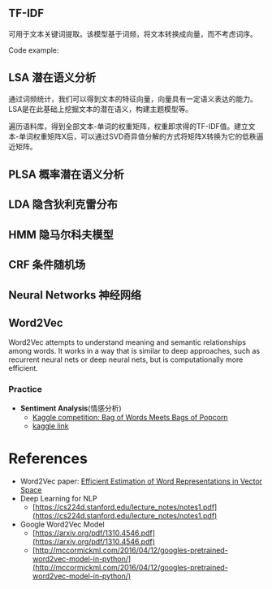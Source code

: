## TF-IDF 

可用于文本关键词提取。该模型基于词频，将文本转换成向量，而不考虑词序。

Code example:

## LSA 潜在语义分析

通过词频统计，我们可以得到文本的特征向量，向量具有一定语义表达的能力。LSA是在此基础上挖掘文本的潜在语义，构建主题模型等。

遍历语料库，得到全部文本-单词的权重矩阵，权重即求得的TF-IDF值。建立文本-单词权重矩阵X后，可以通过SVD奇异值分解的方式将矩阵X转换为它的低秩逼近矩阵。


## PLSA 概率潜在语义分析

## LDA 隐含狄利克雷分布

## HMM 隐马尔科夫模型

## CRF 条件随机场

## Neural Networks 神经网络

## Word2Vec

Word2Vec attempts to understand meaning and semantic relationships among words. It works in a way that is similar to deep approaches, such as recurrent neural nets or deep neural nets, but is computationally more efficient.

### Practice
- **Sentiment Analysis**(情感分析)
    - [Kaggle competition: Bag of Words Meets Bags of Popcorn](../kaggle/BagOfWordsMeetsBagsOfPopcorn)
    - [kaggle link](https://www.kaggle.com/c/word2vec-nlp-tutorial)

# References
- Word2Vec paper: [Efficient Estimation of Word Representations in Vector Space](http://arxiv.org/pdf/1301.3781v3.pdf)
- Deep Learning for NLP
    - [https://cs224d.stanford.edu/lecture_notes/notes1.pdf](https://cs224d.stanford.edu/lecture_notes/notes1.pdf)
- Google Word2Vec Model
    - [https://arxiv.org/pdf/1310.4546.pdf](https://arxiv.org/pdf/1310.4546.pdf)
    - [http://mccormickml.com/2016/04/12/googles-pretrained-word2vec-model-in-python/](http://mccormickml.com/2016/04/12/googles-pretrained-word2vec-model-in-python/)
